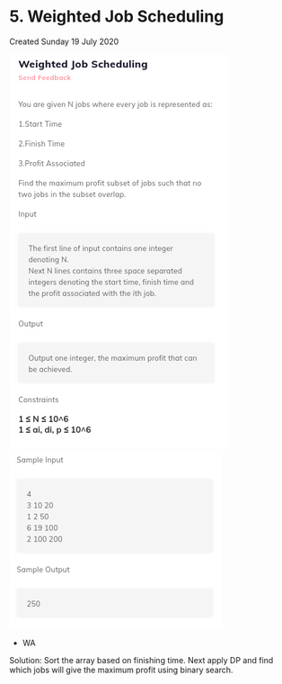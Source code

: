 # 5. Weighted Job Scheduling
Created Sunday 19 July 2020

![](5._Weighted_Job_Scheduling_-_80/pasted_image.png)![](5._Weighted_Job_Scheduling_-_80/pasted_image001.png)

* WA

Solution: Sort the array based on finishing time.
Next apply DP and find which jobs will give the maximum profit using binary search.

